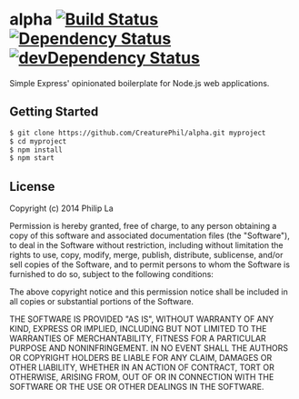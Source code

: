 # alpha [![Build Status](https://travis-ci.org/CreaturePhil/alpha.svg)](https://travis-ci.org/CreaturePhil/alpha) [![Dependency Status](https://david-dm.org/creaturephil/alpha.svg)](https://david-dm.org/creaturephil/alpha) [![devDependency Status](https://david-dm.org/creaturephil/alpha/dev-status.svg)](https://david-dm.org/creaturephil/alpha#info=devDependencies)

Simple Express' opinionated boilerplate for Node.js web applications.

## Getting Started

```bash
$ git clone https://github.com/CreaturePhil/alpha.git myproject
$ cd myproject
$ npm install
$ npm start
```

## License

Copyright (c) 2014 Philip La

Permission is hereby granted, free of charge, to any person
obtaining a copy of this software and associated documentation
files (the "Software"), to deal in the Software without
restriction, including without limitation the rights to use,
copy, modify, merge, publish, distribute, sublicense, and/or sell
copies of the Software, and to permit persons to whom the
Software is furnished to do so, subject to the following
conditions:

The above copyright notice and this permission notice shall be
included in all copies or substantial portions of the Software.

THE SOFTWARE IS PROVIDED "AS IS", WITHOUT WARRANTY OF ANY KIND,
EXPRESS OR IMPLIED, INCLUDING BUT NOT LIMITED TO THE WARRANTIES
OF MERCHANTABILITY, FITNESS FOR A PARTICULAR PURPOSE AND
NONINFRINGEMENT. IN NO EVENT SHALL THE AUTHORS OR COPYRIGHT
HOLDERS BE LIABLE FOR ANY CLAIM, DAMAGES OR OTHER LIABILITY,
WHETHER IN AN ACTION OF CONTRACT, TORT OR OTHERWISE, ARISING
FROM, OUT OF OR IN CONNECTION WITH THE SOFTWARE OR THE USE OR
OTHER DEALINGS IN THE SOFTWARE.
